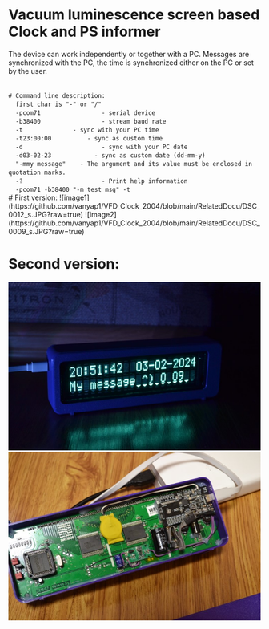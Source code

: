 # Vacuum luminescence screen based Clock and PS informer

The device can work independently or together with a PC. Messages are synchronized with the PC, the time is synchronized either on the PC or set by the user.

<code>
# Command line description:
  first char is "-" or "/"
  -pcom71				  - serial device
  -b38400				  - stream baud rate
  -t              - sync with your PC time
  -t23:00:00		  - sync as custom time
  -d				      - sync with your PC date
  -d03-02-23			- sync as custom date (dd-mm-y)
  "-mmy message"	- The argument and its value must be enclosed in quotation marks.
  -?				      - Print help information
  -pcom71 -b38400 "-m test msg" -t
</code>
# First version:
![image1](https://github.com/vanyap1/VFD_Clock_2004/blob/main/RelatedDocu/DSC_0012_s.JPG?raw=true)
![image2](https://github.com/vanyap1/VFD_Clock_2004/blob/main/RelatedDocu/DSC_0009_s.JPG?raw=true)

# Second version:
![image1](https://github.com/vanyap1/VFD_Clock_2004/blob/main/RelatedDocu/DSC_0014.JPG?raw=true)
![image2](https://github.com/vanyap1/VFD_Clock_2004/blob/main/RelatedDocu/DSC_0019.JPG?raw=true)

